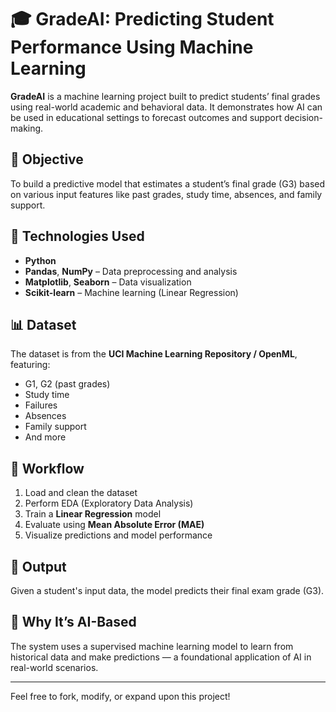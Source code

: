 # 🎓 GradeAI: Predicting Student Performance Using Machine Learning

**GradeAI** is a machine learning project built to predict students’ final grades using real-world academic and behavioral data. It demonstrates how AI can be used in educational settings to forecast outcomes and support decision-making.

## 📌 Objective
To build a predictive model that estimates a student’s final grade (G3) based on various input features like past grades, study time, absences, and family support.

## 🧠 Technologies Used
- **Python**
- **Pandas**, **NumPy** – Data preprocessing and analysis
- **Matplotlib**, **Seaborn** – Data visualization
- **Scikit-learn** – Machine learning (Linear Regression)

## 📊 Dataset
The dataset is from the **UCI Machine Learning Repository / OpenML**, featuring:
- G1, G2 (past grades)
- Study time
- Failures
- Absences
- Family support
- And more

## 🔄 Workflow
1. Load and clean the dataset
2. Perform EDA (Exploratory Data Analysis)
3. Train a **Linear Regression** model
4. Evaluate using **Mean Absolute Error (MAE)**
5. Visualize predictions and model performance

## 🎯 Output
Given a student's input data, the model predicts their final exam grade (G3).

## 🤖 Why It’s AI-Based
The system uses a supervised machine learning model to learn from historical data and make predictions — a foundational application of AI in real-world scenarios.

---

Feel free to fork, modify, or expand upon this project!
